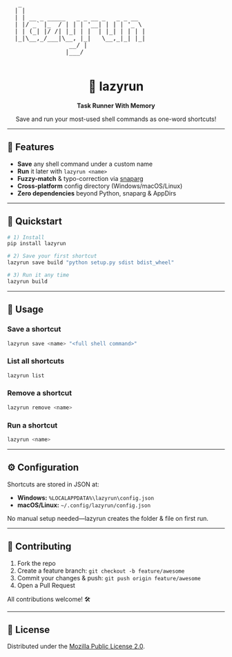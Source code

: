 <p align="center">
  <pre>
   _                                  
  | |                                 
  | | __ _ _____   _ _ __ _   _ _ __  
  | |/ _` |_  / | | | '__| | | | '_ \ 
  | | (_| |/ /| |_| | |  | |_| | | | |
  |_|\__,_/___|\__, |_|   \__,_|_| |_|
                 __/ |                 
                |___/                  
  </pre>
</p>

<h1 align="center">🚀 lazyrun</h1>
<p align="center"><strong>Task Runner With Memory</strong></p>
<p align="center">Save and run your most-used shell commands as one-word shortcuts!</p>

---

## 🧩 Features

- **Save** any shell command under a custom name  
- **Run** it later with `lazyrun <name>`  
- **Fuzzy-match** & typo-correction via [snaparg](https://github.com/ArchooD2/snaparg)  
- **Cross-platform** config directory (Windows/macOS/Linux)  
- **Zero dependencies** beyond Python, snaparg & AppDirs  

---

## 🚀 Quickstart

```bash
# 1) Install
pip install lazyrun

# 2) Save your first shortcut
lazyrun save build "python setup.py sdist bdist_wheel"

# 3) Run it any time
lazyrun build
```

---

## 📖 Usage

### Save a shortcut

```bash
lazyrun save <name> "<full shell command>"
```

### List all shortcuts

```bash
lazyrun list
```

### Remove a shortcut

```bash
lazyrun remove <name>
```

### Run a shortcut

```bash
lazyrun <name>
```

---

## ⚙️ Configuration

Shortcuts are stored in JSON at:

- **Windows:** `%LOCALAPPDATA%\lazyrun\config.json`  
- **macOS/Linux:** `~/.config/lazyrun/config.json`  

No manual setup needed—lazyrun creates the folder & file on first run.

---

## 🤝 Contributing

1. Fork the repo  
2. Create a feature branch: `git checkout -b feature/awesome`  
3. Commit your changes & push: `git push origin feature/awesome`  
4. Open a Pull Request  

All contributions welcome! 🛠️

---

## 📄 License

Distributed under the [Mozilla Public License 2.0](https://www.mozilla.org/en-US/MPL/2.0/).
